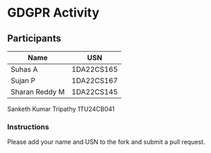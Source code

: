 # GDGPR Activity

## Participants

| Name   | USN        |
|--------|------------|
| Suhas A| 1DA22CS165 |
| Sujan P| 1DA22CS167 |
| Sharan Reddy M| 1DA22CS145|
Sanketh Kumar Tripathy 1TU24CB041

### Instructions
Please add your name and USN to the fork and submit a pull request.

